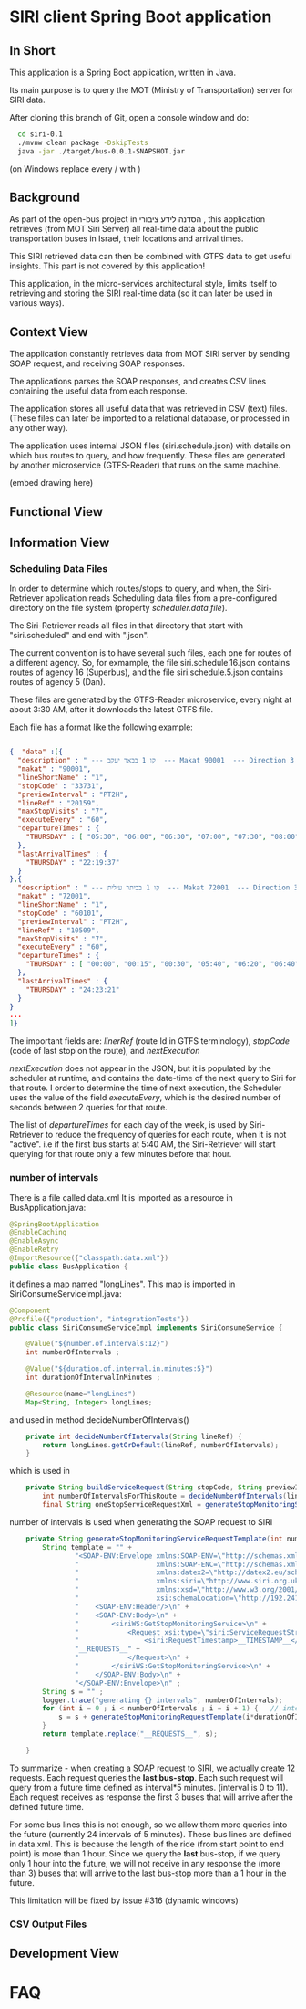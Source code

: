 # SIRI client Spring Boot application

## In Short
This application is a Spring Boot application, written in Java.

Its main purpose is to query the MOT (Ministry of Transportation) server for SIRI data.

After cloning this branch of Git, open a console window and do:
```bash
  cd siri-0.1 
  ./mvnw clean package -DskipTests  
  java -jar ./target/bus-0.0.1-SNAPSHOT.jar 
```
(on Windows replace every / with \)

## Background
As part of the open-bus project in הסדנה לידע ציבורי , this application retrieves (from MOT Siri Server) all real-time data about the public transportation buses in Israel, their locations and arrival times.

This SIRI retrieved data can then be combined with GTFS data to get useful insights. This part is not covered by this application!

This application, in the micro-services architectural style, limits itself to retrieving and storing the SIRI real-time data (so it can later be used in various ways).

## Context View
The application constantly retrieves data from MOT SIRI server by sending SOAP request, and receiving SOAP responses.

The applications parses the SOAP responses, and creates CSV lines containing the useful data from each response.

The application stores all useful data that was retrieved in CSV (text) files. (These files can later be imported to a relational database, or processed in any other way).

The application uses internal JSON files (siri.schedule.json) with details on which bus routes to query, and how frequently. These files are generated by another microservice (GTFS-Reader) that runs on the same machine.

(embed drawing here)



## Functional View

## Information View

### Scheduling Data Files

In order to determine which routes/stops to query, and when, the Siri-Retriever application reads Scheduling data files from a pre-configured directory on the file system (property *scheduler.data.file*).

The Siri-Retriever reads all files in that directory that start with "siri.scheduled" and end with ".json". 

The current convention is to have several such files, each one for routes of a different agency. So, for exmample, the file siri.schedule.16.json contains routes of agency 16 (Superbus), and the file siri.schedule.5.json contains routes of agency 5 (Dan).

These files are generated by the GTFS-Reader microservice, every night at about 3:30 AM, after it downloads the latest GTFS file.

Each file has a format like the following example:

```json

{  "data" :[{
  "description" : " --- קו 1 בבאר יעקב  --- Makat 90001  --- Direction 3  --- Alternative 0  ------  Thursday  ------  [05:30, 06:00, 06:30, 07:00, 07:30, 08:00, 08:45, 09:30, 10:30, 11:30, 12:35, 13:35, 14:37, 15:15, 15:45, 16:37, 17:07, 18:05, 19:05, 20:05, 21:05, 22:05]",
  "makat" : "90001",
  "lineShortName" : "1",
  "stopCode" : "33731",
  "previewInterval" : "PT2H",
  "lineRef" : "20159",
  "maxStopVisits" : "7",
  "executeEvery" : "60",
  "departureTimes" : {
    "THURSDAY" : [ "05:30", "06:00", "06:30", "07:00", "07:30", "08:00", "08:45", "09:30", "10:30", "11:30", "12:35", "13:35", "14:37", "15:15", "15:45", "16:37", "17:07", "18:05", "19:05", "20:05", "21:05", "22:05" ]
  },
  "lastArrivalTimes" : {
    "THURSDAY" : "22:19:37"
  }
},{
  "description" : " --- קו 1 בביתר עילית  --- Makat 72001  --- Direction 3  --- Alternative #  ------  Thursday  ------  [00:00, 00:15, 00:30, 05:40, 06:20, 06:40, 07:00, 07:20, 07:30, 07:40, 07:50, 08:00, 08:05, 08:15, 08:25, 08:35, 08:45, 09:00, 09:12, 09:24, 09:36, 09:48, 19:24, 19:36, 19:48, 20:00, 20:12, 20:24, 20:36, 20:48, 21:00, 21:15, 21:30, 21:45, 22:00, 22:15, 22:30, 22:45, 23:00, 23:15, 23:30, 23:45]",
  "makat" : "72001",
  "lineShortName" : "1",
  "stopCode" : "60101",
  "previewInterval" : "PT2H",
  "lineRef" : "10509",
  "maxStopVisits" : "7",
  "executeEvery" : "60",
  "departureTimes" : {
    "THURSDAY" : [ "00:00", "00:15", "00:30", "05:40", "06:20", "06:40", "07:00", "07:20", "07:30", "07:40", "07:50", "08:00", "08:05", "08:15", "08:25", "08:35", "08:45", "09:00", "09:12", "09:24", "09:36", "09:48", "19:24", "19:36", "19:48", "20:00", "20:12", "20:24", "20:36", "20:48", "21:00", "21:15", "21:30", "21:45", "22:00", "22:15", "22:30", "22:45", "23:00", "23:15", "23:30", "23:45" ]
  },
  "lastArrivalTimes" : {
    "THURSDAY" : "24:23:21"
  }
}
... 
]}
```
The important fields are: *linerRef* (route Id in GTFS terminology), *stopCode* (code of last stop on the route), and *nextExecution*

*nextExecution* does not appear in the JSON, but it is populated by the scheduler at runtime, and contains the date-time of the next query to Siri for that route. I order to determine the time of next execution, the Scheduler uses the value of the field *executeEvery*, which is the desired number of seconds between 2 queries for that route.

The list of *departureTimes* for each day of the week, is used by Siri-Retriever to reduce the frequency of queries for each route, when it is not "active". i.e if the first bus starts at 5:40 AM, the Siri-Retriever will start querying for that route only a few minutes before that hour.

### number of intervals

There is a file called data.xml
It is imported as a resource in BusApplication.java:
```java
@SpringBootApplication
@EnableCaching
@EnableAsync
@EnableRetry
@ImportResource({"classpath:data.xml"})
public class BusApplication {

```
it defines a map named "longLines". 
This map is imported in SiriConsumeServiceImpl.java:
```java
@Component
@Profile({"production", "integrationTests"})
public class SiriConsumeServiceImpl implements SiriConsumeService {

    @Value("${number.of.intervals:12}")
    int numberOfIntervals ;

    @Value("${duration.of.interval.in.minutes:5}")
    int durationOfIntervalInMinutes ;

    @Resource(name="longLines")
    Map<String, Integer> longLines;

```
and used in method decideNumberOfIntervals()
```java
    private int decideNumberOfIntervals(String lineRef) {
        return longLines.getOrDefault(lineRef, numberOfIntervals);
    }

```
which is used in

```java
    private String buildServiceRequest(String stopCode, String previewInterval, String lineRef, int maxStopVisits) {
        int numberOfIntervalsForThisRoute = decideNumberOfIntervals(lineRef);   // might increase number of intervals according to config
        final String oneStopServiceRequestXml = generateStopMonitoringServiceRequestTemplate(numberOfIntervalsForThisRoute);    // 12 intervals of 5 minutes
```

number of intervals is used when generating the SOAP request to SIRI
```java
    private String generateStopMonitoringServiceRequestTemplate(int numberOfIntervals) {
        String template = "" +
                "<SOAP-ENV:Envelope xmlns:SOAP-ENV=\"http://schemas.xmlsoap.org/soap/envelope/\"\n" +
                "                   xmlns:SOAP-ENC=\"http://schemas.xmlsoap.org/soap/encoding/\" xmlns:acsb=\"http://www.ifopt.org.uk/acsb\"\n" +
                "                   xmlns:datex2=\"http://datex2.eu/schema/1_0/1_0\" xmlns:ifopt=\"http://www.ifopt.org.uk/ifopt\"\n" +
                "                   xmlns:siri=\"http://www.siri.org.uk/siri\" xmlns:siriWS=\"http://new.webservice.namespace\"\n" +
                "                   xmlns:xsd=\"http://www.w3.org/2001/XMLSchema\" xmlns:xsi=\"http://www.w3.org/2001/XMLSchema-instance\"\n" +
                "                   xsi:schemaLocation=\"http://192.241.154.128/static/siri/siri.xsd\">\n" +
                "    <SOAP-ENV:Header/>\n" +
                "    <SOAP-ENV:Body>\n" +
                "        <siriWS:GetStopMonitoringService>\n" +
                "            <Request xsi:type=\"siri:ServiceRequestStructure\">\n" +
                "                <siri:RequestTimestamp>__TIMESTAMP__</siri:RequestTimestamp>\n" +
                "__REQUESTS__" +
                "            </Request>\n" +
                "        </siriWS:GetStopMonitoringService>\n" +
                "    </SOAP-ENV:Body>\n" +
                "</SOAP-ENV:Envelope>\n" ;
        String s = "" ;
        logger.trace("generating {} intervals", numberOfIntervals);
        for (int i = 0 ; i < numberOfIntervals ; i = i + 1) {   // intervals of 5 minutes
            s = s + generateStopMonitoringRequestTemplate(i*durationOfIntervalInMinutes);
        }
        return template.replace("__REQUESTS__", s);

    }
```

To summarize - when creating a SOAP request to SIRI, we actually create 12 requests.
Each request queries the __last bus-stop__.
Each such request will query from a future time defined as interval*5 minutes. (interval is 0 to 11).
Each request receives as response the first 3 buses that will arrive after the defined future time.

For some bus lines this is not enough, so we allow them more queries into the future (currently 24 intervals of 5 minutes). These bus lines are defined in data.xml.
This is because the length of the ride (from start point to end point) is more than 1 hour.
Since we query the __last__ bus-stop, if we query only 1 hour into the future, we will not receive in any response the (more than 3) buses that will arrive to the last bus-stop more than a 1 hour in the future.

This  limitation will be fixed by issue #316 (dynamic windows)

### CSV Output Files

## Development View

# FAQ